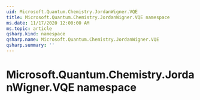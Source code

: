 ```yaml
---
uid: Microsoft.Quantum.Chemistry.JordanWigner.VQE
title: Microsoft.Quantum.Chemistry.JordanWigner.VQE namespace
ms.date: 11/17/2020 12:00:00 AM
ms.topic: article
qsharp.kind: namespace
qsharp.name: Microsoft.Quantum.Chemistry.JordanWigner.VQE
qsharp.summary: ''
---
```


# Microsoft.Quantum.Chemistry.JordanWigner.VQE namespace



